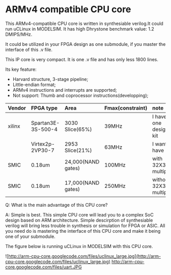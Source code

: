 # ARMv4 compatible CPU core #

This ARMv4-compatible CPU core is written in synthesiable verilog.It could run uCLinux in MODELSIM. It has high Dhrystone benchmark value: 1.2 DMIPS/MHz.

It could be utilized in your FPGA design as one submodule, if you master the interface of this .v file.

This IP core is very compact. It is one .v file and has only less 1800 lines.

Its key feature:
  * Harvard structure, 3-stage pipeline;
  * Little-endian format;
  * ARMv4 instructions and interrupts are supported;
  * Not support: Thumb and coprocessor instructions(developping);

|Vendor|FPGA type|Area|Fmax(constraint)|note|
|:-----|:--------|:---|:---------------|:---|
|xilinx|Spartan3E-3S-500-4|3030 Slice(65%)|39MHz           |I have one design kit |
|      | Virtex2p-2VP30-7|2953 Slice(21%)|63MHz           |I want to have |
|SMIC  |0.18um   |24,000(NAND gates)|100MHz          |with 32X32 multiplier|
|SMIC  |0.18um   |17,000(NAND gates)|250MHz          |without 32X32 multiplier|



Q: What is the main advantage of this CPU core?

A: Simple is best. This simple CPU core will lead you to a complex SoC design based on ARM architecture. Simple descirption of synthesiable verilog will bring less trouble in synthesis or simulation for FPGA or ASIC. All you need do is mastering the interface of this CPU core and make it being one of your submodule.

The figure below is running uCLinux in MODELSIM with this CPU core.

![http://arm-cpu-core.googlecode.com/files/uclinux_large.jpg](http://arm-cpu-core.googlecode.com/files/uclinux_large.jpg)
http://arm-cpu-core.googlecode.com/files/uart.JPG